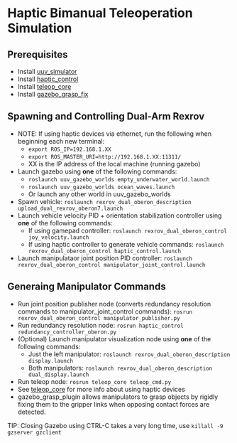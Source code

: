 # Haptic Bimanual Teleoperation Simulation

## Prerequisites
- Install [uuv_simulator](https://uuvsimulator.github.io/installation/)
- Install [haptic_control](https://github.com/stevens-armlab/haptic_control)
- Install [teleop_core](https://github.com/stevens-armlab/teleop_core)
- Install [gazebo_grasp_fix](https://github.com/JenniferBuehler/gazebo-pkgs)

## Spawning and Controlling Dual-Arm Rexrov
- NOTE: If using haptic devices via ethernet, run the following when beginning each new terminal:
  - `export ROS_IP=192.168.1.XX`
  - `export ROS_MASTER_URI=http://192.168.1.XX:11311/`
  - XX is the IP address of the local machine (running gazebo)
- Launch gazebo using **one** of the following commands:
  - `roslaunch uuv_gazebo_worlds empty_underwater_world.launch`
  - `roslaunch uuv_gazebo_worlds ocean_waves.launch`
  - Or launch any other world in uuv_gazebo_worlds
- Spawn vehicle: `roslaunch rexrov_dual_oberon_description upload_dual_rexrov_oberon7.launch`
- Launch vehicle velocity PID + orientation stabilization controller using **one** of the following commands:
  - If using gamepad controller: `roslaunch rexrov_dual_oberon_control joy_velocity.launch`
  - If using haptic controller to generate vehicle commands: `roslaunch rexrov_dual_oberon_control haptic_control.launch`
- Launch manipulataor joint position PID controller: `roslaunch rexrov_dual_oberon_control manipulator_joint_control.launch`

## Generaing Manipulator Commands
- Run joint position publisher node (converts redundancy resolution commands to manipulator_joint_control commands): `rosrun rexrov_dual_oberon_control manipulator_publisher.py`
- Run redundancy resolution node: `rosrun haptic_control redundancy_controller_oberon.py `
- (Optional) Launch manipulator visualization node using **one** of the following commands:
  - Just the left manipulator: `roslaunch rexrov_dual_oberon_description display.launch`
  - Both manipulators: `roslaunch rexrov_dual_oberon_description dual_display.launch`
- Run teleop node: `rosrun teleop_core teleop_cmd.py`
- See [teleop_core](https://github.com/stevens-armlab/teleop_core) for more info about using haptic devices
- gazebo_grasp_plugin allows manipulators to grasp objects by rigidly fixing them to the gripper links when opposing contact forces are detected.

TIP: Closing Gazebo using CTRL-C takes a very long time, use `killall -9 gzserver gzclient`